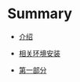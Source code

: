 # Summary

* [介绍](README.md)

* [相关环境安装](content/install-groovy.md)

* [第一部分](content/install-groovy.md)



